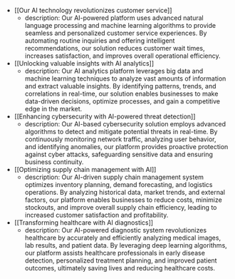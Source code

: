 
- [[Our AI technology revolutionizes customer service]]
	- description: Our AI-powered platform uses advanced natural language processing and machine learning algorithms to provide seamless and personalized customer service experiences. By automating routine inquiries and offering intelligent recommendations, our solution reduces customer wait times, increases satisfaction, and improves overall operational efficiency.
- [[Unlocking valuable insights with AI analytics]]
	- description: Our AI analytics platform leverages big data and machine learning techniques to analyze vast amounts of information and extract valuable insights. By identifying patterns, trends, and correlations in real-time, our solution enables businesses to make data-driven decisions, optimize processes, and gain a competitive edge in the market.
- [[Enhancing cybersecurity with AI-powered threat detection]]
	- description: Our AI-based cybersecurity solution employs advanced algorithms to detect and mitigate potential threats in real-time. By continuously monitoring network traffic, analyzing user behavior, and identifying anomalies, our platform provides proactive protection against cyber attacks, safeguarding sensitive data and ensuring business continuity.
- [[Optimizing supply chain management with AI]]
	- description: Our AI-driven supply chain management system optimizes inventory planning, demand forecasting, and logistics operations. By analyzing historical data, market trends, and external factors, our platform enables businesses to reduce costs, minimize stockouts, and improve overall supply chain efficiency, leading to increased customer satisfaction and profitability.
- [[Transforming healthcare with AI diagnostics]]
	- description: Our AI-powered diagnostic system revolutionizes healthcare by accurately and efficiently analyzing medical images, lab results, and patient data. By leveraging deep learning algorithms, our platform assists healthcare professionals in early disease detection, personalized treatment planning, and improved patient outcomes, ultimately saving lives and reducing healthcare costs.



